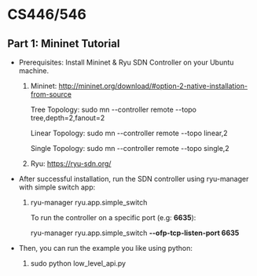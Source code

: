 # CS446/546

## Part 1: Mininet Tutorial ## 

* Prerequisites: Install Mininet & Ryu SDN Controller on your Ubuntu machine.

    1) Mininet: http://mininet.org/download/#option-2-native-installation-from-source
    
       Tree Topology:   sudo mn --controller remote --topo tree,depth=2,fanout=2
       
       Linear Topology: sudo mn --controller remote --topo linear,2
       
       Single Topology: sudo mn --controller remote --topo single,2

    2) Ryu: https://ryu-sdn.org/

* After successful installation, run the SDN controller using ryu-manager with simple switch app: 

  1) ryu-manager ryu.app.simple_switch
  
     To run the controller on a specific port (e.g: __6635__): 
  
     ryu-manager ryu.app.simple_switch __--ofp-tcp-listen-port 6635__

* Then, you can run the example you like using python:
  
  1) sudo python low_level_api.py
